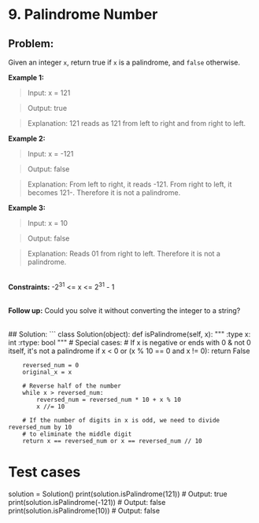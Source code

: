 # 9. Palindrome Number


## Problem:
Given an integer  ``x``, return true if ``x`` is a palindrome, and ``false`` otherwise.

**Example 1:**
> Input: x = 121

> Output: true

> Explanation: 121 reads as 121 from left to right and from right to left.


**Example 2:**
> Input: x = -121

> Output: false

> Explanation: From left to right, it reads -121. From right to left, it becomes 121-. Therefore it is not a palindrome.


**Example 3:**
> Input: x = 10

> Output: false

> Explanation: Reads 01 from right to left. Therefore it is not a palindrome.
 
<br>**Constraints:**
-2<sup>31</sup> <= x <= 2<sup>31</sup> - 1
 
<br>**Follow up:** Could you solve it without converting the integer to a string?

<br>
## Solution:
```
class Solution(object):
    def isPalindrome(self, x):
        """
        :type x: int
        :rtype: bool
        """
        # Special cases:
        # If x is negative or ends with 0 & not 0 itself, it's not a palindrome
        if x < 0 or (x % 10 == 0 and x != 0):
            return False
        
        reversed_num = 0
        original_x = x
        
        # Reverse half of the number
        while x > reversed_num:
            reversed_num = reversed_num * 10 + x % 10
            x //= 10
        
        # If the number of digits in x is odd, we need to divide reversed_num by 10
        # to eliminate the middle digit
        return x == reversed_num or x == reversed_num // 10

# Test cases
solution = Solution()
print(solution.isPalindrome(121))  # Output: true
print(solution.isPalindrome(-121)) # Output: false
print(solution.isPalindrome(10))   # Output: false

```

